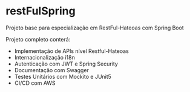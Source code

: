 # restFulSpring

Projeto base para especialização em RestFul-Hateoas com Spring Boot

Projeto completo conterá: 
* Implementação de APIs nível Restful-Hateoas
* Internacionalização i18n
* Autenticação com JWT e Spring Security
* Documentação com Swagger
* Testes Unitários com Mockito e JUnit5
* CI/CD com AWS
